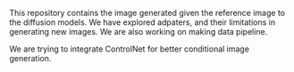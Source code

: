 This repository contains the image generated given the reference image to the diffusion models. We have 
explored adpaters, and their limitations in generating new images. We are also working on making data 
pipeline.


We are trying to integrate ControlNet for better conditional image generation.